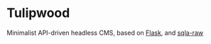 # Tulipwood

Minimalist API-driven headless CMS, based on [Flask](), and [sqla-raw](https://github.com/tym-xqo/sqla-raw)
